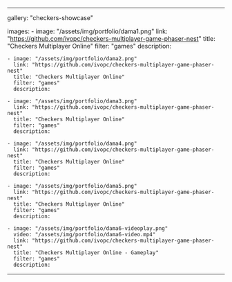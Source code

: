 ---

gallery: "checkers-showcase"

images:
    - image: "/assets/img/portfolio/dama1.png"
      link: "https://github.com/ivopc/checkers-multiplayer-game-phaser-nest"
      title: "Checkers Multiplayer Online"
      filter: "games"
      description:

    - image: "/assets/img/portfolio/dama2.png"
      link: "https://github.com/ivopc/checkers-multiplayer-game-phaser-nest"
      title: "Checkers Multiplayer Online"
      filter: "games"
      description:

    - image: "/assets/img/portfolio/dama3.png"
      link: "https://github.com/ivopc/checkers-multiplayer-game-phaser-nest"
      title: "Checkers Multiplayer Online"
      filter: "games"
      description:

    - image: "/assets/img/portfolio/dama4.png"
      link: "https://github.com/ivopc/checkers-multiplayer-game-phaser-nest"
      title: "Checkers Multiplayer Online"
      filter: "games"
      description:

    - image: "/assets/img/portfolio/dama5.png"
      link: "https://github.com/ivopc/checkers-multiplayer-game-phaser-nest"
      title: "Checkers Multiplayer Online"
      filter: "games"
      description:

    - image: "/assets/img/portfolio/dama6-videoplay.png"
      video: "/assets/img/portfolio/dama6-video.mp4"
      link: "https://github.com/ivopc/checkers-multiplayer-game-phaser-nest"
      title: "Checkers Multiplayer Online - Gameplay"
      filter: "games"
      description:
---